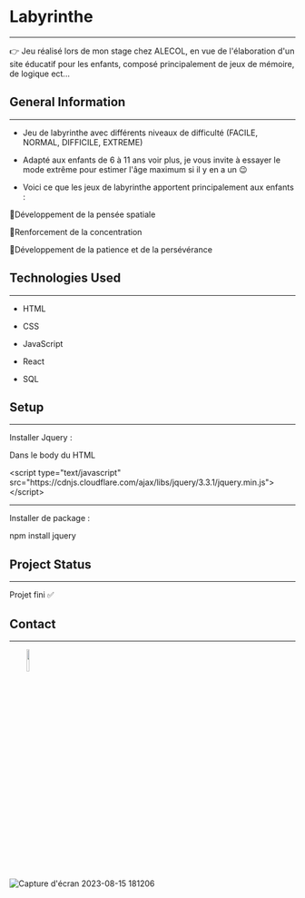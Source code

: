 
 


<h1>Labyrinthe</h1>
<hr><p>👉 Jeu réalisé lors de mon stage chez ALECOL, en  vue de l'élaboration d'un site éducatif pour les enfants, composé principalement de jeux de mémoire, de logique ect...</p><h2>General Information</h2>
<hr><ul>
<li>Jeu de labyrinthe avec différents niveaux de difficulté (FACILE, NORMAL, DIFFICILE, EXTREME)</li>
</ul><ul>
<li>Adapté aux enfants de 6 à 11 ans voir plus, je vous invite à essayer le mode extrême pour estimer l'âge maximum si il y en a un 😉</li>
</ul><ul>
<li>Voici ce que les jeux de labyrinthe apportent principalement aux enfants :</li>
</ul>
<p>🔹Développement de la pensée spatiale</p>
<p>🔹Renforcement de la concentration</p>
<p>🔹Développement de la patience et de la persévérance</p>
<h2>Technologies Used</h2>
<hr><ul>
<li>HTML</li>
</ul><ul>
<li>CSS</li>
</ul><ul>
<li>JavaScript</li>
</ul><ul>
<li>React</li>
</ul><ul>
<li>SQL</li>
</ul><h2>Setup</h2>
<hr><p>Installer Jquery :</p>
<p>Dans le body du HTML</p>
 &lt;script type="text/javascript" src="https://cdnjs.cloudflare.com/ajax/libs/jquery/3.3.1/jquery.min.js"&gt;&lt;/script&gt;
<hr>
<p>Installer de package :</p>
<p>npm install jquery</p><h2>Project Status</h2>
<hr><p>Projet fini ✅</p><h2>Contact</h2>
<hr><p><span style="margin-right: 30px;"></span><a href="https://www.linkedin.com/in/hicham-roldan-152a051b6/"><img target="_blank" src="https://cdn.jsdelivr.net/gh/devicons/devicon/icons/linkedin/linkedin-original.svg" style="width: 10%;"></a></p>

![Capture d'écran 2023-08-15 181206](https://github.com/Hicham017/Labyrinthe/assets/82762193/800bc319-65f6-4490-949c-221321f5573f)

